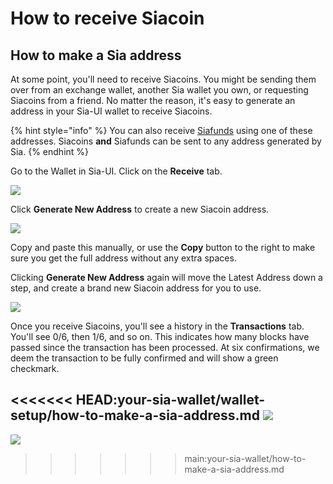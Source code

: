 # How to receive Siacoin

## How to make a Sia address

At some point, you'll need to receive Siacoins. You might be sending them over from an exchange wallet, another Sia wallet you own, or requesting Siacoins from a friend. No matter the reason, it's easy to generate an address in your Sia-UI wallet to receive Siacoins.

{% hint style="info" %}
You can also receive [Siafunds](../../../get-started-with-sia/frequently-asked-questions/siafunds/what-are-siafunds.md) using one of these addresses. Siacoins **and** Siafunds can be sent to any address generated by Sia.
{% endhint %}

Go to the Wallet in Sia-UI. Click on the **Receive** tab.

![](../../../.gitbook/assets/receive-1.png)

Click **Generate New Address** to create a new Siacoin address.

![](../../../.gitbook/assets/receive-2.png)

Copy and paste this manually, or use the **Copy** button to the right to make sure you get the full address without any extra spaces.

Clicking **Generate New Address** again will move the Latest Address down a step, and create a brand new Siacoin address for you to use.

![](../../../.gitbook/assets/receive-3.png)

Once you receive Siacoins, you'll see a history in the **Transactions** tab. You'll see 0/6, then 1/6, and so on. This indicates how many blocks have passed since the transaction has been processed. At six confirmations, we deem the transaction to be fully confirmed and will show a green checkmark.

## <<<<<<< HEAD:your-sia-wallet/wallet-setup/how-to-make-a-sia-address.md ![](../../../.gitbook/assets/address-4%20\(1\)%20\(2\)%20\(2\)%20\(1\).png)

![](../../.gitbook/assets/address-4%20\(1\)%20\(2\)%20\(2\)%20\(2\)%20\(1\).png)

> > > > > > > main:your-sia-wallet/how-to-make-a-sia-address.md
